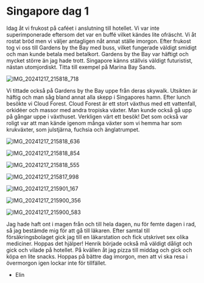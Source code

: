 # Singapore dag 1

Idag åt vi frukost på caféet i anslutning till hotellet. Vi var inte superimponerade eftersom det var en buffé vilket kändes lite ofräscht. Vi åt rostat bröd men vi väljer antagligen nåt annat ställe imorgon. Efter frukost tog vi oss till Gardens by the Bay med buss, vilket fungerade väldigt smidigt och man kunde betala med betalkort. Gardens by the Bay var häftigt och mycket större än jag hade trott. Singapore känns ställvis väldigt futuristist, nästan utomjordiskt. Titta till exempel på Marina Bay Sands. 

![IMG_20241217_215818_718](https://github.com/user-attachments/assets/97007a69-a178-46b3-8e7e-6094f9467eed)


Vi tittade också på Gardens by the Bay uppe från deras skywalk. Utsikten är häftig och man såg bland annat alla skepp i Singapores hamn. Efter lunch besökte vi Cloud Forest. Cloud Forest är ett stort växthus med ett vattenfall, orkidéer och massor med andra tropiska växter. Man kunde också gå upp på gångar uppe i växthuset. Verkligen värt ett besök! Det som också var roligt var att man kände igenom många växter som vi hemma har som krukväxter, som julstjärna, fuchsia och änglatrumpet.

![IMG_20241217_215818_636](https://github.com/user-attachments/assets/851e631d-b46f-4c55-beee-cceb641917d5)

![IMG_20241217_215818_854](https://github.com/user-attachments/assets/16d95da2-7bce-4c97-9088-796abda22736)

![IMG_20241217_215818_555](https://github.com/user-attachments/assets/f73b4c57-1831-4126-852c-72c51a396bfe)

![IMG_20241217_215817_998](https://github.com/user-attachments/assets/7e511925-816a-4ab1-951e-e797698d3278)

![IMG_20241217_215901_167](https://github.com/user-attachments/assets/9062563a-09f6-42c7-bc98-734446ae8ebe)

![IMG_20241217_215900_356](https://github.com/user-attachments/assets/ef64eaac-b51a-49f8-8f32-85445ada505a)

![IMG_20241217_215900_583](https://github.com/user-attachments/assets/33ba0151-70b6-4264-ad3e-70296012c7b4)



Jag hade haft ont i magen från och till hela dagen, nu för femte dagen i rad, så jag bestämde mig för att gå till läkaren. Efter samtal till försäkringsbolaget gick jag till en läkarstation och fick utskrivet sex olika mediciner. Hoppas det hjälper! Henrik började också må väldigt dåligt och gick och vilade på hotellet. På kvällen åt jag pizza till middag och gick och köpa en lite snacks. Hoppas på bättre dag imorgon, men att vi ska resa i övermorgon igen lockar inte för tillfället. 

- Elin

